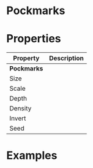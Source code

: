 # Pockmarks


# Properties


| Property | Description| 
| -------- | -----------|
| **Pockmarks** |  |
| Size |  |
| Scale |  |
| Depth |  |
| Density |  |
| Invert |  |
| Seed |  |




# Examples
